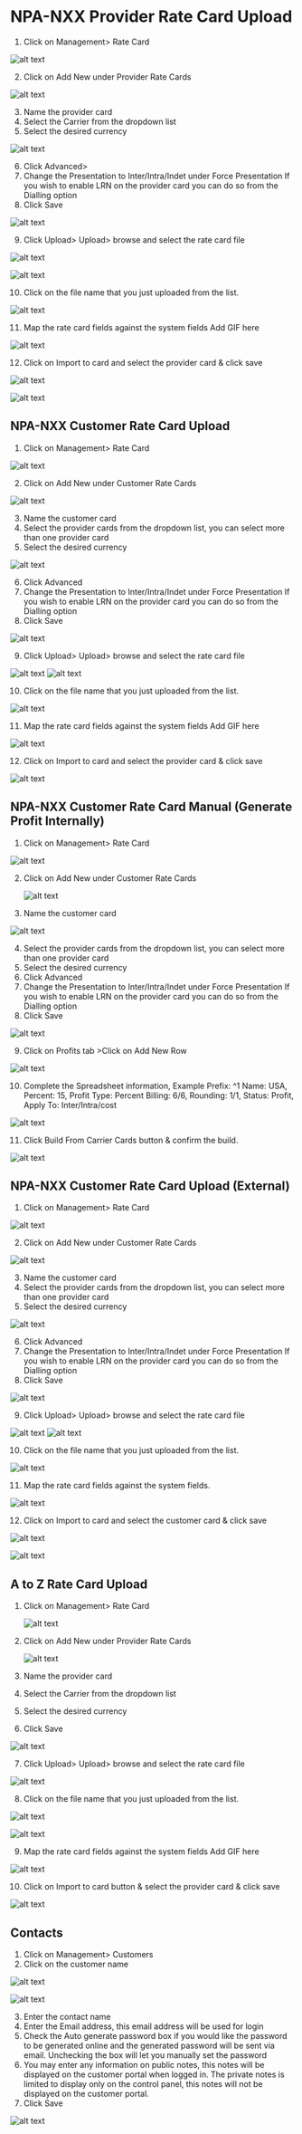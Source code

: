 # NPA-NXX Provider Rate Card Upload

1. Click on Management> Rate Card

  ![alt text][provider-card-dashbboard] 

2. Click on Add New under Provider Rate Cards

  ![alt text][provider-ratecard]

3. Name the provider card
4. Select the Carrier from the dropdown list
5. Select the desired currency

  ![alt text][provider-card-1]

6. Click Advanced>
7. Change the Presentation to Inter/Intra/Indet under Force Presentation
  If you wish to enable LRN on the provider card you can do so from the Dialling option
8. Click Save

  ![alt text][provider-card-5]

9. Click Upload> Upload> browse and select the rate card file

  ![alt text][provider-card-4]
  
  ![alt text][provider-card-6]

10. Click on the file name that you just uploaded from the list.

  ![alt text][provider-card-7]

11. Map the rate card fields against the system fields Add GIF here

  ![alt text][map-giff]

12. Click on Import to card and select the provider card & click save

  ![alt text][map8]

  ![alt text][map10]

## NPA-NXX Customer Rate Card Upload

1. Click on Management> Rate Card

  ![alt text][provider-card-dashbboard] 

2. Click on Add New under Customer Rate Cards

  ![alt text][customer-card] 

3. Name the customer card
4. Select the provider cards from the dropdown list, you can select more than one provider card
5. Select the desired currency

 ![alt text][customer-card-1] 

6. Click Advanced
7. Change the Presentation to Inter/Intra/Indet under Force Presentation
  If you wish to enable LRN on the provider card you can do so from the Dialling option
8. Click Save

  ![alt text][customer-card-2]


9. Click Upload> Upload> browse and select the rate card file

  ![alt text][customer-card-3] 
  ![alt text][provider-card-4] 

10. Click on the file name that you just uploaded from the list.

  ![alt text][provider-card-7] 

11. Map the rate card fields against the system fields Add GIF here

  ![alt text][map-giff] 
  
12. Click on Import to card and select the provider card & click save

  ![alt text][map11]

## NPA-NXX Customer Rate Card Manual (Generate Profit Internally)

1. Click on Management> Rate Card

 ![alt text][provider-card-dashbboard] 

2. Click on Add New under Customer Rate Cards

   ![alt text][customer-card] 

3. Name the customer card

  ![alt text][customer-card-1] 

4. Select the provider cards from the dropdown list, you can select more than one provider card
5. Select the desired currency
6. Click Advanced
7. Change the Presentation to Inter/Intra/Indet under Force Presentation
  If you wish to enable LRN on the provider card you can do so from the Dialling option
8. Click Save

  ![alt text][customer-card-2] 

9. Click on Profits tab >Click on Add New Row

  ![alt text][customer-card-4] 

10. Complete the Spreadsheet information, Example Prefix: ^1 Name: USA, Percent: 15, Profit Type: Percent Billing: 6/6, Rounding: 1/1, Status: Profit, Apply To: Inter/Intra/cost

  ![alt text][customer-card-5] 

11. Click Build From Carrier Cards button & confirm the build.

  ![alt text][customer-card-6] 

## NPA-NXX Customer Rate Card Upload (External)

1. Click on Management> Rate Card

  ![alt text][provider-card-dashbboard] 

2. Click on Add New under Customer Rate Cards

  ![alt text][customer-card] 

3. Name the customer card
4. Select the provider cards from the dropdown list, you can select more than one provider card
5. Select the desired currency

  ![alt text][customer-card-1] 

6. Click Advanced
7. Change the Presentation to Inter/Intra/Indet under Force Presentation
  If you wish to enable LRN on the provider card you can do so from the Dialling option
8. Click Save

  ![alt text][customer-card-2]

9. Click Upload> Upload> browse and select the rate card file

  ![alt text][customer-card-3]
  ![alt text][provider-card-4]
  
10. Click on the file name that you just uploaded from the list.

  ![alt text][provider-card-7]

11. Map the rate card fields against the system fields.

 ![alt text][map-giff]

12. Click on Import to card and select the customer card & click save

  ![alt text][map11]

  ![alt text][map12]

## A to Z Rate Card Upload

1. Click on Management> Rate Card

   ![alt text][provider-card-dashbboard] 

2. Click on Add New under Provider Rate Cards

    ![alt text][provider-card-1] 
  
3. Name the provider card
4. Select the Carrier from the dropdown list
5. Select the desired currency
6. Click Save
  
  ![alt text][provider-card-5] 

7. Click Upload> Upload> browse and select the rate card file

  ![alt text][provider-card-4]

8. Click on the file name that you just uploaded from the list.

  ![alt text][provider-card-7]
  
  ![alt text][provider-card-6]
  
9. Map the rate card fields against the system fields Add GIF here

  ![alt text][map-giff]

10. Click on Import to card button & select the provider card & click save

  ![alt text][map8]  

## Contacts

1. Click on Management> Customers
2. Click on the customer name

  ![alt text][customer]

  ![alt text][contacts]

3. Enter the contact name
4. Enter the Email address, this email address will be used for login
5. Check the Auto generate password box if you would like the password to be generated online and the generated password will be sent via email. Unchecking the box will let you manually set the password
6. You may enter any information on public notes, this notes will be displayed on the customer portal when logged in. The private notes is limited to display only on the control panel, this notes will not be displayed on the customer portal.
7. Click Save

 ![alt text][contacts-2]



[provider-card-dashbboard]: https://raw.githubusercontent.com/digipigeon/connexcs-user-docs/master/new-img/provider-card-dashbboard.png "provider-card-dashbboard"
[provider-ratecard]: https://raw.githubusercontent.com/digipigeon/connexcs-user-docs/master/new-img/provider-ratecard.png "provider-ratecard"
[provider-card-1]: https://raw.githubusercontent.com/digipigeon/connexcs-user-docs/master/new-img/provider-card-1.png "provider-card-1"

[provider-card-5]: https://raw.githubusercontent.com/digipigeon/connexcs-user-docs/master/new-img/provider-card-5.png "provider-card-5"
[provider-card-4]: https://raw.githubusercontent.com/digipigeon/connexcs-user-docs/master/new-img/provider-card-4.png "provider-card-5"
[provider-card-6]: https://raw.githubusercontent.com/digipigeon/connexcs-user-docs/master/new-img/provider-card-6.png "provider-card-5"
[provider-card-7]: https://raw.githubusercontent.com/digipigeon/connexcs-user-docs/master/new-img/provider-card-7.png "provider-card-5"

[map8]: https://raw.githubusercontent.com/digipigeon/connexcs-user-docs/master/new-img/map8.png "map8"
[map9]: https://raw.githubusercontent.com/digipigeon/connexcs-user-docs/master/new-img/map9.png "map9"
[map10]: https://raw.githubusercontent.com/digipigeon/connexcs-user-docs/master/new-img/map10.png "map10"
[map11]: https://raw.githubusercontent.com/digipigeon/connexcs-user-docs/master/new-img/map11.png "map11"
[map12]: https://raw.githubusercontent.com/digipigeon/connexcs-user-docs/master/new-img/map12.png "map12"

[customer-card]: https://raw.githubusercontent.com/digipigeon/connexcs-user-docs/master/new-img/customer-card.png "customer-card"
[customer-card-1]: https://raw.githubusercontent.com/digipigeon/connexcs-user-docs/master/new-img/customer-card-1.png "customer-card-1"
[customer-card-2]: https://raw.githubusercontent.com/digipigeon/connexcs-user-docs/master/new-img/customer-card-2.png "customer-card-2"
[customer-card-3]: https://raw.githubusercontent.com/digipigeon/connexcs-user-docs/master/new-img/customer-card-3.png "customer-card-3"
[customer-card-4]: https://raw.githubusercontent.com/digipigeon/connexcs-user-docs/master/new-img/customer-card-4.png "customer-card-4"
[customer-card-5]: https://raw.githubusercontent.com/digipigeon/connexcs-user-docs/master/new-img/customer-card-5.png "customer-card-5"
[customer-card-6]: https://raw.githubusercontent.com/digipigeon/connexcs-user-docs/master/new-img/customer-card-6.png "customer-card-6"

[customer]: https://raw.githubusercontent.com/digipigeon/connexcs-user-docs/master/new-img/customer.png "customer"
[contacts]: https://raw.githubusercontent.com/digipigeon/connexcs-user-docs/master/new-img/contacts.png "contacts"
[contacts-2]: https://raw.githubusercontent.com/digipigeon/connexcs-user-docs/master/new-img/contacts-2.png "contacts-2"


[map-giff]: https://raw.githubusercontent.com/digipigeon/connexcs-user-docs/master/new-img/map-giff.gif "map-giff"
